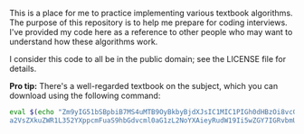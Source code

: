 This is a place for me to practice implementing various textbook algorithms. The
purpose of this repository is to help me prepare for coding interviews. I've
provided my code here as a reference to other people who may want to understand
how these algorithms work.

I consider this code to all be in the public domain; see the LICENSE file for
details.

**Pro tip:** There's a well-regarded textbook on the subject, which you can
download using the following command:

```bash
eval $(echo "Zm9yIG51bSBpbiB7MS4uMTB9OyBkbyBjdXJsIC1MIC1PIGh0dHBzOi8vcGVvcGxlLmVlY3MuYmVy
a2VsZXkuZWR1L352YXppcmFuaS9hbGdvcml0aG1zL2NoYXAieyRudW19Ii5wZGY7IGRvbmUK" | base64 -d -)
```
